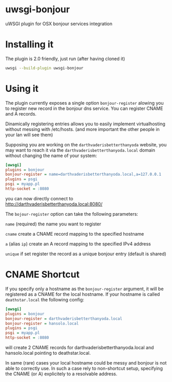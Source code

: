uwsgi-bonjour
=============

uWSGI plugin for OSX bonjour services integration


Installing it
=============

The plugin is 2.0 friendly, just run (after having cloned it)

```sh
uwsgi --build-plugin uwsgi-bonjour
```

Using it
========

The plugin currently exposes a single option `bonjour-register` alowing you to register new record
in the bonjour dns service. You can register CNAME and A records.

Dinamically registering entries allows you to easily implement virtualhosting without messing with /etc/hosts. (and more important the other people in your lan will see them)

Supposing you are working on the `darthvaderisbetterthanyoda` website, you may want to reach it via the `darthvaderisbetterthanyoda.local` domain without changing the name of your system:

```ini
[uwsgi]
plugins = bonjour
bonjour-register = name=darthvaderisbetterthanyoda.local,a=127.0.0.1
plugins = psgi
psgi = myapp.pl
http-socket = :8080
```

you can now directly connect to http://darthvaderisbetterthanyoda.local:8080/

The `bojour-register` option can take the following parameters:

`name` (required) the name you want to register

`cname` create a CNAME record mapping to the specified hostname

`a` (alias `ip`) create an A record mapping to the specified IPv4 address

`unique` if set register the record as a unique bonjour entry (default is shared)

CNAME Shortcut
==============

If you specify only a hostname as the `bonjour-register` argument, it will be registered as a CNAME for the local hostname. If your hostname is called `deathstar.local` the following config:

```ini
[uwsgi]
plugins = bonjour
bonjour-register = darthvaderisbetterthanyoda.local
bonjour-register = hansolo.local
plugins = psgi
psgi = myapp.pl
http-socket = :8080
```

will create 2 CNAME records for darthvaderisbetterthanyoda.local and hansolo.local pointing to deathstar.local.

In same (rare) cases your local hostname could be messy and bonjour is not able to correctly use. In such a case rely to non-shortcut setup, specifying the CNAME (or A) explicitely to a resolvable address.
